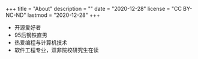 +++
title = "About"
description = ""
date = "2020-12-28"
license = "CC BY-NC-ND"
lastmod = "2020-12-28"
+++

+ 开源爱好者
+ 95后钢铁直男
+ 热爱编程与计算机技术
+ 软件工程专业，双非院校研究生在读
